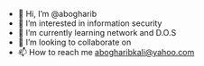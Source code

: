 - 👋 Hi, I’m @abogharib
- 👀 I’m interested in information security
- 🌱 I’m currently learning network and D.O.S
- 💞️ I’m looking to collaborate on 
- 📫 How to reach me abogharibkali@yahoo.com

<!---
abogharib/abogharib is a ✨ special ✨ repository because its `README.md` (this file) appears on your GitHub profile.
You can click the Preview link to take a look at your changes.
--->

